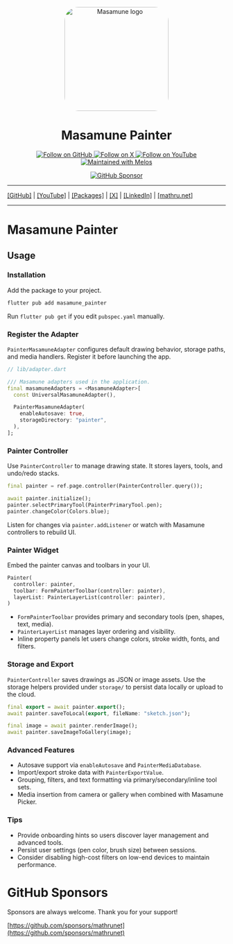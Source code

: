 <p align="center">
  <a href="https://mathru.net">
    <img width="240px" src="https://raw.githubusercontent.com/mathrunet/flutter_masamune/master/.github/images/icon.png" alt="Masamune logo" style="border-radius: 32px"s><br/>
  </a>
  <h1 align="center">Masamune Painter</h1>
</p>

<p align="center">
  <a href="https://github.com/mathrunet">
    <img src="https://img.shields.io/static/v1?label=GitHub&message=Follow&logo=GitHub&color=333333&link=https://github.com/mathrunet" alt="Follow on GitHub" />
  </a>
  <a href="https://x.com/mathru">
    <img src="https://img.shields.io/static/v1?label=@mathru&message=Follow&logo=X&color=0F1419&link=https://x.com/mathru" alt="Follow on X" />
  </a>
  <a href="https://www.youtube.com/c/mathrunetchannel">
    <img src="https://img.shields.io/static/v1?label=YouTube&message=Follow&logo=YouTube&color=FF0000&link=https://www.youtube.com/c/mathrunetchannel" alt="Follow on YouTube" />
  </a>
  <a href="https://github.com/invertase/melos">
    <img src="https://img.shields.io/static/v1?label=maintained%20with&message=melos&color=FF1493&link=https://github.com/invertase/melos" alt="Maintained with Melos" />
  </a>
</p>

<p align="center">
  <a href="https://github.com/sponsors/mathrunet"><img src="https://img.shields.io/static/v1?label=Sponsor&message=%E2%9D%A4&logo=GitHub&color=ff69b4&link=https://github.com/sponsors/mathrunet" alt="GitHub Sponsor" /></a>
</p>

---

[[GitHub]](https://github.com/mathrunet) | [[YouTube]](https://www.youtube.com/c/mathrunetchannel) | [[Packages]](https://pub.dev/publishers/mathru.net/packages) | [[X]](https://x.com/mathru) | [[LinkedIn]](https://www.linkedin.com/in/mathrunet/) | [[mathru.net]](https://mathru.net)

---

# Masamune Painter

## Usage

### Installation

Add the package to your project.

```bash
flutter pub add masamune_painter
```

Run `flutter pub get` if you edit `pubspec.yaml` manually.

### Register the Adapter

`PainterMasamuneAdapter` configures default drawing behavior, storage paths, and media handlers. Register it before launching the app.

```dart
// lib/adapter.dart

/// Masamune adapters used in the application.
final masamuneAdapters = <MasamuneAdapter>[
  const UniversalMasamuneAdapter(),

  PainterMasamuneAdapter(
    enableAutosave: true,
    storageDirectory: "painter",
  ),
];
```

### Painter Controller

Use `PainterController` to manage drawing state. It stores layers, tools, and undo/redo stacks.

```dart
final painter = ref.page.controller(PainterController.query());

await painter.initialize();
painter.selectPrimaryTool(PainterPrimaryTool.pen);
painter.changeColor(Colors.blue);
```

Listen for changes via `painter.addListener` or watch with Masamune controllers to rebuild UI.

### Painter Widget

Embed the painter canvas and toolbars in your UI.

```dart
Painter(
  controller: painter,
  toolbar: FormPainterToolbar(controller: painter),
  layerList: PainterLayerList(controller: painter),
)
```

- `FormPainterToolbar` provides primary and secondary tools (pen, shapes, text, media).
- `PainterLayerList` manages layer ordering and visibility.
- Inline property panels let users change colors, stroke width, fonts, and filters.

### Storage and Export

`PainterController` saves drawings as JSON or image assets. Use the storage helpers provided under `storage/` to persist data locally or upload to the cloud.

```dart
final export = await painter.export();
await painter.saveToLocal(export, fileName: "sketch.json");

final image = await painter.renderImage();
await painter.saveImageToGallery(image);
```

### Advanced Features

- Autosave support via `enableAutosave` and `PainterMediaDatabase`.
- Import/export stroke data with `PainterExportValue`.
- Grouping, filters, and text formatting via primary/secondary/inline tool sets.
- Media insertion from camera or gallery when combined with Masamune Picker.

### Tips

- Provide onboarding hints so users discover layer management and advanced tools.
- Persist user settings (pen color, brush size) between sessions.
- Consider disabling high-cost filters on low-end devices to maintain performance.

# GitHub Sponsors

Sponsors are always welcome. Thank you for your support!

[https://github.com/sponsors/mathrunet](https://github.com/sponsors/mathrunet)